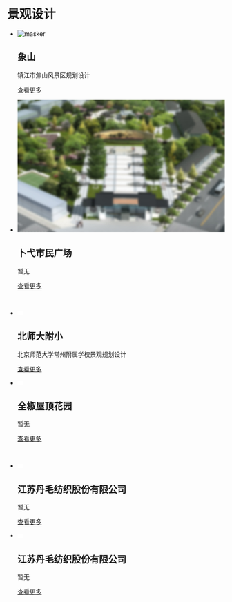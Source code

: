 <!--$layout: block-->
<!--$lang: zh_CN--> 
<!--$en_US: /English/--> 
<!--$ja_JP: /日本語/-->
  
<!--#Doc-->
 # 景观设计
<!--Doc#-->

<!--#Features-->
<!--#Features-->
<!--$class:mt-->  
  * ![masker](https://seedunk.com/media/ydd-xiangshan/4-03.rw-560.cy-100.cw-500.ch-280.jpg) 
    ## 象山
    镇江市焦山风景区规划设计
    
    [查看更多](/简体中文/景观设计/象山.md?theme=brand&class=mt)
  * ![masker](/Resources/pu_yi.jpg) 
    ## 卜弋市民广场
    暂无
     
    [查看更多](/简体中文/景观设计/卜弋市民广场.md?theme=brand&class=mt)

<br>
 
  * ![background](/Resources/blank.png?class=cover&background=%23cadbe5&height=260px) 
    ## 北师大附小
    北京师范大学常州附属学校景观规划设计
     
    [查看更多](/简体中文/景观设计/北师大附小.md?theme=brand&class=mt)
  * ![background](/Resources/blank.png?class=cover&background=%23cadbe5&height=260px) 
    ## 全椒屋顶花园
    暂无
     
    [查看更多](/简体中文/景观设计/全椒屋顶花园.md?theme=brand&class=mt)

<br>
 
  * ![background](/Resources/blank.png?class=cover&background=%23cadbe5&height=260px) 
    ## 江苏丹毛纺织股份有限公司
    暂无
     
    [查看更多](/简体中文/景观设计/江苏丹毛纺织股份有限公司.md?theme=brand&class=mt)
  * ![background](/Resources/blank.png?class=cover&background=%23cadbe5&height=260px) 
    ## 江苏丹毛纺织股份有限公司
    暂无
     
    [查看更多](/简体中文/景观设计/江苏丹毛纺织股份有限公司.md?theme=brand&class=mt)

<!--Features #-->